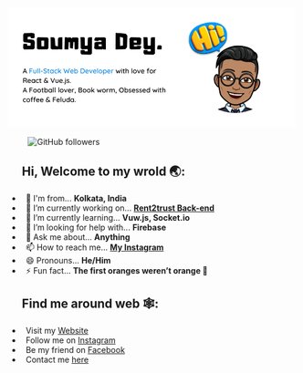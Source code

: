 <!--## &nbsp;&nbsp;&nbsp;&nbsp;&nbsp;&nbsp;&nbsp;Hi, I'm Soumya 👋 
-->
<img src="https://raw.githubusercontent.com/Soumya-Dey/Soumya-Dey/master/readme-header-crooped.png" width="740" alt="banner that says Soumya Dey"/>

&nbsp;&nbsp;&nbsp;&nbsp;&nbsp;&nbsp;&nbsp;&nbsp; ![GitHub followers](https://img.shields.io/github/followers/Soumya-Dey?style=social) 

## &nbsp;&nbsp;&nbsp;&nbsp; Hi, Welcome to my wrold 🌏:
- &nbsp; 🧭 I'm from... **Kolkata, India**
- &nbsp; 🔭 I’m currently working on... **[Rent2trust Back-end](https://github.com/Digital-servicess/backend_node)**
- &nbsp; 🌱 I’m currently learning... **Vuw.js, Socket.io**
- &nbsp; 🤔 I’m looking for help with... **Firebase**
- &nbsp; 💬 Ask me about... **Anything**
- &nbsp; 📫 How to reach me... **[My Instagram](https://www.instagram.com/soumya_sl/)**
- &nbsp; 😄 Pronouns... **He/Him** 
- &nbsp; ⚡ Fun fact... **The first oranges weren’t orange 🍊**

## &nbsp;&nbsp;&nbsp;&nbsp; Find me around web 🕸:
- &nbsp; Visit my [Website](https://soumya-dey.github.io/)
- &nbsp; Follow me on [Instagram](https://www.instagram.com/soumya_sl/)
- &nbsp; Be my friend on [Facebook](https://www.facebook.com/soumya.dey.39948)
- &nbsp; Contact me [here](mailto:soumyadey200@hotmail.com)
